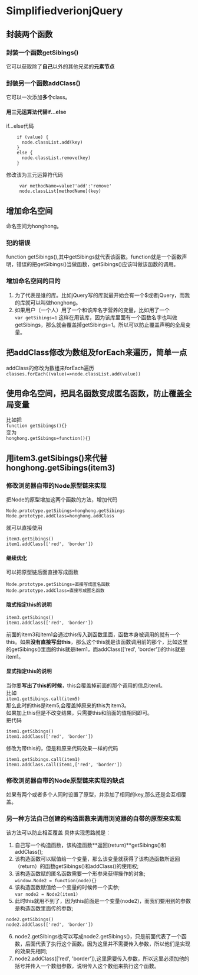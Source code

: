 # SimplifiedverionjQuery

## 封装两个函数
### 封装一个函数getSibings()
它可以获取除了**自己**以外的其他兄弟的**元素节点**  

### 封装另一个函数addClass()
它可以一次添加**多个**class。  

#### 用三元运算法代替if...else  
if...else代码
```
    if (value) {
      node.classList.add(key)
    }
    else {
      node.classList.remove(key)
    }
```
修改该为三元运算符代码  
```
     var methodName=value?'add':'remove'
     node.classList[methodName](key)
```  
## 增加命名空间
命名空间为honghong。
### 犯的错误
function getSibings(),其中getSibings就代表该函数。function就是一个函数声明，错误的把getSibings()当做函数，getSibings()应该叫做该函数的调用。  

### 增加命名空间的目的
1. 为了代表是谁的库。比如jQuery写的库就最开始会有一个$或者jQuery，而我的库就可以叫做honghong。  
2. 如果用户（一个人）用了一个和该库名字营养的变量，比如用了一个  
`var getSibings=1`
这样在用该库，因为该库里面有一个函数名字也叫做getSibings，那么就会覆盖掉getSibings=1。所以可以防止覆盖声明的全局变量。  

## 把addClass修改为数组及forEach来遍历，简单一点
addClass的修改为数组来forEach遍历  
`classes.forEach((value)=>node.classList.add(value))`  

## 使用命名空间，把具名函数变成匿名函数，防止覆盖全局变量
比如把  
`function getSibings(){}`  
变为  
`honghong.getSibings=function(){}`   

## 用item3.getSibings()来代替honghong.getSibings(item3)
### 修改浏览器自带的Node原型链来实现
把Node的原型增加这两个函数的方法，增加代码  
```
Node.prototype.getSibings=honghong.getSibings
Node.prototype.addClass=honghong.addClass
```
就可以直接使用  
```
item3.getSibings()
item1.addClass(['red', 'border'])
```
#### 继续优化
可以把原型链后面直接写成函数  
```
Node.prototype.getSibings=直接写成匿名函数
Node.prototype.addClass=直接写成匿名函数
```
#### 隐式指定this的说明
```
item3.getSibings()
item1.addClass(['red', 'border'])
```
前面的item3和item1会通过this传入到函数里面，函数本身被调用的就有一个this。如果**没有直接写出this**，那么这个this就是该函数调用前的那个，比如这里的getSibings()里面的this就是item1，而addClass(['red', 'border'])的this就是item1。  

#### 显式指定this的说明
当你要**写出了this的时候**，this会覆盖掉前面的那个调用的信息item1。   
比如  
`item1.getSibings.call(item5)`  
那么此时的this是item5,会覆盖掉原来的this为item3。  
如果加上this但是不改变结果，只需要this和前面的值相同即可。  
把代码
```
item1.getSibings()
item1.addClass(['red', 'border'])
```
修改为带this的，但是和原来代码效果一样的代码  
```
item1.getSibings.call(item1)
item1.addClass.call(item1,['red', 'border'])
```

### 修改浏览器自带的Node原型链来实现的缺点
如果有两个或者多个人同时设置了原型，并添加了相同的key,那么还是会互相覆盖。

### 另一种方法自己创建的构造函数来调用浏览器的自带的原型来实现
该方法可以防止相互覆盖
具体实现思路就是：
1. 自己写一个构造函数，该构造函数**返回(return)**getSibings()和addClass();  
2. 该构造函数可以赋值给一个变量，那么该变量就获得了该构造函数所返回（return）的函数getSibings()和addClass()的使用权;  
3. 该构造函数赋的匿名函数需要一个形参来获得操作的对象;  
`window.Node2 = function(node){}`
4. 该构造函数赋值给一个变量的时候传一个实参;  
`var node2 = Node2(item1)`
5. 此时this就用不到了，因为this前面是一个变量(node2)，而我们要用到的参数是构造函数里面传的参数;
```
node2.getSibings()
node2.addClass(['red', 'border'])
```
6. node2.getSibings也可以写成node2.getSibings()，只是前面代表了一个函数，后面代表了执行这个函数。因为这里并不需要传入参数，所以他们是实现的效果先相同;
7. node2.addClass(['red', 'border']),这里需要传入参数，所以这里必须加他的括号并传入一个数组参数，说明传入这个数组来执行这个函数。











